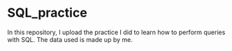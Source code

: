 # SQL_practice
In this repository, I upload the practice I did to learn how to perform queries with SQL. The data used is made up by me.
